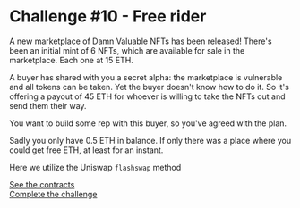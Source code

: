 # Challenge #10 - Free rider
A new marketplace of Damn Valuable NFTs has been released! There's been an initial mint of 6 NFTs, which are available for sale in the marketplace. Each one at 15 ETH.

A buyer has shared with you a secret alpha: the marketplace is vulnerable and all tokens can be taken. Yet the buyer doesn't know how to do it. So it's offering a payout of 45 ETH for whoever is willing to take the NFTs out and send them their way.

You want to build some rep with this buyer, so you've agreed with the plan.

Sadly you only have 0.5 ETH in balance. If only there was a place where you could get free ETH, at least for an instant.

Here we utilize the Uniswap `flashswap` method

[See the contracts](https://github.com/nicolasgarcia214/damn-vulnerable-defi-foundry/tree/master/src/Contracts/free-rider)
<br/>
[Complete the challenge](https://github.com/nicolasgarcia214/damn-vulnerable-defi-foundry/blob/master/test/Levels/free-rider/FreeRider.t.sol)

